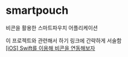 # smartpouch
비콘을 활용한 스마트파우치 어플리케이션

이 프로젝트와 관련해서 하기 링크에 간략하게 서술함<br>
[[iOS] Swift를 이용해 비콘을 연동해보자](https://catsirup.github.io/swift/2018/10/29/iOS-Swift-iBeacon.html)
